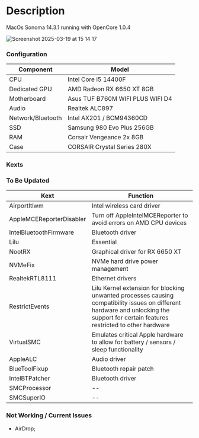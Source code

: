 # Description
MacOs Sonoma 14.3.1 running with OpenCore 1.0.4

![Screenshot 2025-03-19 at 15 14 17](https://github.com/user-attachments/assets/9253d484-2f8d-4ebe-bc69-3120159d0b6c)

### Configuration

| **Component**     | **Model**                        |
|-------------------|----------------------------------|
| CPU               | Intel Core i5 14400F             |
| Dedicated GPU     | AMD Radeon RX 6650 XT 8GB        |
| Motherboard       | Asus TUF B760M WIFI PLUS WIFI D4 |
| Audio             | Realtek ALC897	                |
| Network/Bluetooth | Intel AX201 / BCM94360CD         |
| SSD               | Samsung 980 Evo Plus 256GB       |
| RAM               | Corsair Vengeance 2x 8GB         |
| Case              | CORSAIR Crystal Series 280X      |

### Kexts
### To Be Updated

| Kext | Function |
|------|----------|
| AirportItlwm | Intel wireless card driver |
| AppleMCEReporterDisabler | Turn off AppleIntelMCEReporter to avoid errors on AMD CPU devices |
| IntelBluetoothFirmware | Bluetooth driver |
| Lilu | Essential |
| NootRX | Graphical driver for RX 6650 XT |
| NVMeFix | NVMe hard drive power management |
| RealtekRTL8111 | Ethernet drivers |
| RestrictEvents | Lilu Kernel extension for blocking unwanted processes causing compatibility issues on different hardware and unlocking the support for certain features restricted to other hardware |
| VirtualSMC | Emulates critical Apple hardware to allow for battery / sensors / sleep functionality |
| AppleALC | Audio driver |
| BlueToolFixup | Bluetooth repair patch |
| IntelBTPatcher | Bluetooth driver |
| SMCProcessor | -- |
| SMCSuperIO | -- |

### Not Working / Current Issues
- AirDrop;
